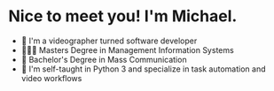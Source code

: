 # Nice to meet you! I'm Michael.
- 👋 I'm a videographer turned software developer
- 👨🏻‍🎓 Masters Degree in Management Information Systems
- 🎥 Bachelor's Degree in Mass Communication
- 🐍 I'm self-taught in Python 3 and specialize in task automation and video workflows
